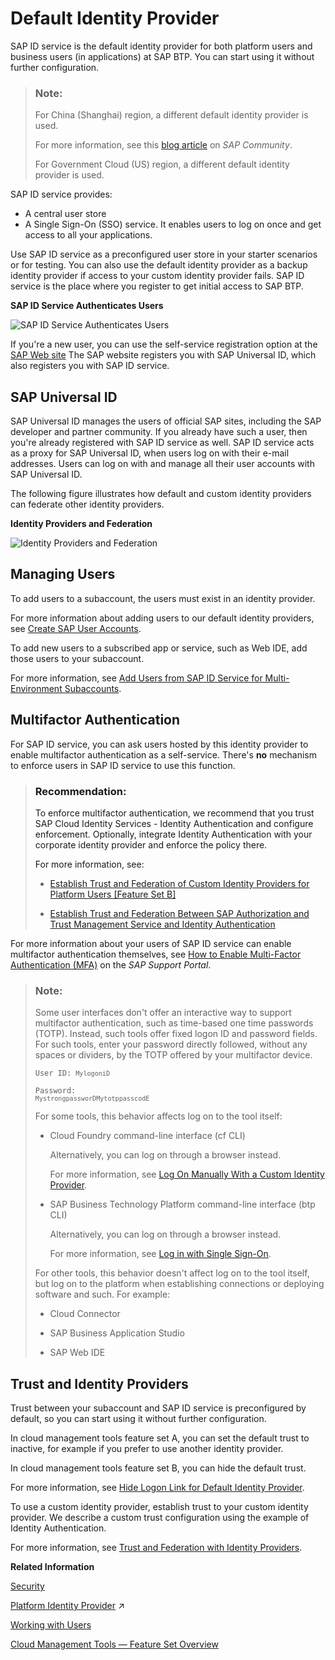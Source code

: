 <!-- loiod6a8db70bdde459f92f2837349f95090 -->

# Default Identity Provider

SAP ID service is the default identity provider for both platform users and business users \(in applications\) at SAP BTP. You can start using it without further configuration.

> ### Note:  
> For China \(Shanghai\) region, a different default identity provider is used.
> 
> For more information, see this [blog article](https://blogs.sap.com/2021/02/22/activate-totp-two-factor-authentication-on-sap-business-technology-platform-formerly-known-as-cloud-platform-at-alibaba-cloud/) on *SAP Community*.
> 
> For Government Cloud \(US\) region, a different default identity provider is used.



SAP ID service provides:

-   A central user store
-   A Single Sign-On \(SSO\) service. It enables users to log on once and get access to all your applications.

Use SAP ID service as a preconfigured user store in your starter scenarios or for testing. You can also use the default identity provider as a backup identity provider if access to your custom identity provider fails. SAP ID service is the place where you register to get initial access to SAP BTP.

  
  
**SAP ID Service Authenticates Users**

![](images/Authorization_and_Trust_Management_in_the_Neo_Environment_graph3_68bb064.png "SAP ID Service Authenticates Users")

If you're a new user, you can use the self-service registration option at the [SAP Web site](https://www.sap.com) The SAP website registers you with SAP Universal ID, which also registers you with SAP ID service.



<a name="loiod6a8db70bdde459f92f2837349f95090__section_fmj_mbp_ktb"/>

## SAP Universal ID

SAP Universal ID manages the users of official SAP sites, including the SAP developer and partner community. If you already have such a user, then you're already registered with SAP ID service as well. SAP ID service acts as a proxy for SAP Universal ID, when users log on with their e-mail addresses. Users can log on with and manage all their user accounts with SAP Universal ID.

The following figure illustrates how default and custom identity providers can federate other identity providers.

  
  
**Identity Providers and Federation**

![](images/idp_proxies_a1b2a3b.png "Identity Providers and Federation")



<a name="loiod6a8db70bdde459f92f2837349f95090__section_hpw_zlg_fsb"/>

## Managing Users

To add users to a subaccount, the users must exist in an identity provider.

For more information about adding users to our default identity providers, see [Create SAP User Accounts](create-sap-user-accounts-ebe42f6.md).

To add new users to a subscribed app or service, such as Web IDE, add those users to your subaccount.

For more information, see [Add Users from SAP ID Service for Multi-Environment Subaccounts](add-users-from-sap-id-service-for-multi-environment-subaccounts-760ab77.md).



<a name="loiod6a8db70bdde459f92f2837349f95090__section_e34_mmg_fsb"/>

## Multifactor Authentication

For SAP ID service, you can ask users hosted by this identity provider to enable multifactor authentication as a self-service. There's **no** mechanism to enforce users in SAP ID service to use this function.

> ### Recommendation:  
> To enforce multifactor authentication, we recommend that you trust SAP Cloud Identity Services - Identity Authentication and configure enforcement. Optionally, integrate Identity Authentication with your corporate identity provider and enforce the policy there.
> 
> For more information, see:
> 
> -   [Establish Trust and Federation of Custom Identity Providers for Platform Users \[Feature Set B\]](establish-trust-and-federation-of-custom-identity-providers-for-platform-users-feature-c368984.md)
> 
> -   [Establish Trust and Federation Between SAP Authorization and Trust Management Service and Identity Authentication](establish-trust-and-federation-between-sap-authorization-and-trust-management-service-a-161f8f0.md)

For more information about your users of SAP ID service can enable multifactor authentication themselves, see [How to Enable Multi-Factor Authentication \(MFA\)](https://support.sap.com/en/my-support/mfa.html) on the *SAP Support Portal*.

> ### Note:  
> Some user interfaces don't offer an interactive way to support multifactor authentication, such as time-based one time passwords \(TOTP\). Instead, such tools offer fixed logon ID and password fields. For such tools, enter your password directly followed, without any spaces or dividers, by the TOTP offered by your multifactor device.
> 
> <code>User ID: <code>MylogoniD</code></code>
> 
> <code>Password: <code>MystrongpassworDMytotppasscodE</code></code>
> 
> For some tools, this behavior affects log on to the tool itself:
> 
> -   Cloud Foundry command-line interface \(cf CLI\)
> 
>     Alternatively, you can log on through a browser instead.
> 
>     For more information, see [Log On Manually With a Custom Identity Provider](log-on-manually-with-a-custom-identity-provider-e1009b4.md).
> 
> -   SAP Business Technology Platform command-line interface \(btp CLI\)
> 
>     Alternatively, you can log on through a browser instead.
> 
>     For more information, see [Log in with Single Sign-On](log-in-with-single-sign-on-b2a56a8.md).
> 
> 
> For other tools, this behavior doesn't affect log on to the tool itself, but log on to the platform when establishing connections or deploying software and such. For example:
> 
> -   Cloud Connector
> 
> -   SAP Business Application Studio
> 
> -   SAP Web IDE



<a name="loiod6a8db70bdde459f92f2837349f95090__section_ifv_xlg_fsb"/>

## Trust and Identity Providers

Trust between your subaccount and SAP ID service is preconfigured by default, so you can start using it without further configuration.

In cloud management tools feature set A, you can set the default trust to inactive, for example if you prefer to use another identity provider.

In cloud management tools feature set B, you can hide the default trust.

For more information, see [Hide Logon Link for Default Identity Provider](hide-logon-link-for-default-identity-provider-9e3d457.md).

To use a custom identity provider, establish trust to your custom identity provider. We describe a custom trust configuration using the example of Identity Authentication.

For more information, see [Trust and Federation with Identity Providers](trust-and-federation-with-identity-providers-cb1bc8f.md).

**Related Information**  


[Security](../60-security/security-e129aa2.md "Use the security features and functions of SAP BTP to support the security policies of your organization.")

[Platform Identity Provider](https://help.sap.com/viewer/ea72206b834e4ace9cd834feed6c0e09/Cloud/en-US/80edbe70b8f3478d8a59c21a91a47aa6.html "The platform identity provider is the user base for access to your SAP BTP subaccount in the Neo environment. The default user base is provided by SAP ID Service. You can switch to an Identity Authentication tenant if you want to use a custom user base.") :arrow_upper_right:

 <?sap-ot O2O class="- topic/link " href="085051d896e04488951ba01a7e7e7671.xml" text="" desc="" xtrc="link:3" xtrf="file:/home/builder/src/dita-all/jjq1673438782153/loio2080d0faf9d84ce6aa14caa4caa32935_en-US/src/content/localization/en-us/d6a8db70bdde459f92f2837349f95090.xml" output-class="" current-file="file:/home/builder/tp.net.sf.dita-ot/2.3/plugins/com.elovirta.dita.markdown_1.3.0/xsl/dita2markdownImpl.xsl" ?> 

[Working with Users](working-with-users-2c91f88.md "In the SAP BTP cockpit, you can see the users of your global account or subaccount, user-related identity provider information, and their authorizations. In a user's overview, you can create and delete users, and assign role collections. You can also display an overview of the role collections, where you can drill down all the way to the role, and see the application that the role is belongs to.")

[Cloud Management Tools — Feature Set Overview](../10-concepts/cloud-management-tools-feature-set-overview-caf4e4e.md "Cloud management tools represent the group of technologies designed for managing SAP BTP.")

